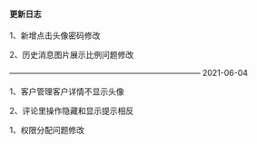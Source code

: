 #### 更新日志

1、新增点击头像密码修改

2、历史消息图片展示比例问题修改

————————————————————————
2021-06-04

1、客户管理客户详情不显示头像

2、评论里操作隐藏和显示提示相反



1、权限分配问题修改